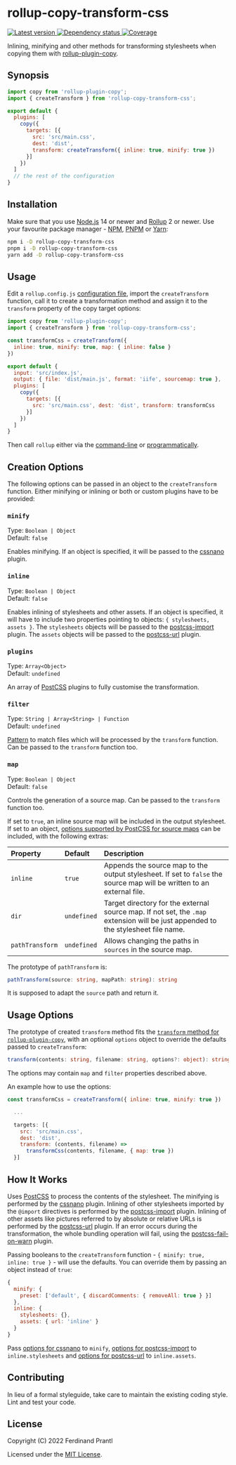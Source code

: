 # rollup-copy-transform-css

[![Latest version](https://img.shields.io/npm/v/rollup-copy-transform-css)
 ![Dependency status](https://img.shields.io/librariesio/release/npm/rollup-copy-transform-css)
](https://www.npmjs.com/package/rollup-copy-transform-css)
[![Coverage](https://codecov.io/gh/prantlf/rollup-copy-transform-css/branch/master/graph/badge.svg)](https://codecov.io/gh/prantlf/rollup-copy-transform-css)

Inlining, minifying and other methods for transforming stylesheets when copying them with [rollup-plugin-copy].

## Synopsis

```js
import copy from 'rollup-plugin-copy';
import { createTransform } from 'rollup-copy-transform-css';

export default {
  plugins: [
    copy({
      targets: [{
        src: 'src/main.css',
        dest: 'dist',
        transform: createTransform({ inline: true, minify: true })
      }]
    })
  ]
  // the rest of the configuration
}
```

## Installation

Make sure that you use [Node.js] 14 or newer and [Rollup] 2 or newer. Use your favourite package manager - [NPM], [PNPM] or [Yarn]:

```sh
npm i -D rollup-copy-transform-css
pnpm i -D rollup-copy-transform-css
yarn add -D rollup-copy-transform-css
```

## Usage

Edit a `rollup.config.js` [configuration file], import the `createTransform` function, call it to create a transformation method and assign it to the `transform` property of the copy target options:

```js
import copy from 'rollup-plugin-copy';
import { createTransform } from 'rollup-copy-transform-css';

const transformCss = createTransform({
  inline: true, minify: true, map: { inline: false }
})

export default {
  input: 'src/index.js',
  output: { file: 'dist/main.js', format: 'iife', sourcemap: true },
  plugins: [
    copy({
      targets: [{
        src: 'src/main.css', dest: 'dist', transform: transformCss
      }]
    })
  ]
}
```

Then call `rollup` either via the [command-line] or [programmatically].

## Creation Options

The following options can be passed in an object to the `createTransform` function. Either minifying or inlining or both or custom plugins have to be provided:

### `minify`

Type: `Boolean | Object`<br>
Default: `false`

Enables minifying. If an object is specified, it will be passed to the [cssnano] plugin.

### `inline`

Type: `Boolean | Object`<br>
Default: `false`

Enables inlining of stylesheets and other assets. If an object is specified, it will have to include two properties pointing to objects: `{ stylesheets, assets }`. The `stylesheets` objects will be passed to the [postcss-import] plugin. The `assets` objects will be passed to the [postcss-url] plugin.

### `plugins`

Type: `Array<Object>`<br>
Default: `undefined`

An array of [PostCSS] plugins to fully customise the transformation.

### `filter`

Type: `String | Array<String> | Function`<br>
Default: `undefined`

[Pattern] to match files which will be processed by the `transform` function. Can be passed to the `transform` function too.

### `map`

Type: `Boolean | Object`<br>
Default: `false`

Controls the generation of a source map. Can be passed to the `transform` function too.

If set to `true`, an inline source map will be included in the output stylesheet. If set to an object, [options supported by PostCSS for source maps] can be included, with the following extras:

| Property        | Default      | Description |
| :-------------- | :----------- | :---------- |
| `inline`        | `true`       | Appends the source map to the output stylesheet. If set to `false` the source map will be written to an external file. |
| `dir`           | `undefined`  | Target directory for the external source map. If not set, the `.map` extension will be just appended to the stylesheet file name. |
| `pathTransform` | `undefined`  | Allows changing the paths in `sources` in the source map. |

The prototype of `pathTransform` is:

```ts
pathTransform(source: string, mapPath: string): string
```

It is supposed to adapt the `source` path and return it.

## Usage Options

The prototype of created `transform` method fits the [`transform` method for `rollup-plugin-copy`], with an optional `options` object to override the defaults passed to `createTransform`:

```ts
transform(contents: string, filename: string, options?: object): string
```

The options may contain `map` and `filter` properties described above.

An example how to use the options:

```js
const transformCss = createTransform({ inline: true, minify: true })

  ...

  targets: [{
    src: 'src/main.css',
    dest: 'dist',
    transform: (contents, filename) =>
      transformCss(contents, filename, { map: true })
  }]
```

## How It Works

Uses [PostCSS] to process the contents of the stylesheet. The minifying is performed by the [cssnano] plugin. Inlining of other stylesheets imported by the `@import` directives is performed by the [postcss-import] plugin. Inlining of other assets like pictures referred to by absolute or relative URLs is performed by the [postcss-url] plugin. If an error occurs during the transformation, the whole bundling operation will fail, using the [postcss-fail-on-warn] plugin.

Passing booleans to the `createTransform` function - `{ minify: true, inline: true }` - will use the defaults. You can override them by passing an object instead of `true`:

```js
{
  minify: {
    preset: ['default', { discardComments: { removeAll: true } }]
  },
  inline: {
    stylesheets: {},
    assets: { url: 'inline' }
  }
}
```

Pass [options for cssnano] to `minify`, [options for postcss-import] to `inline.stylesheets` and [options for postcss-url] to `inline.assets`.

## Contributing

In lieu of a formal styleguide, take care to maintain the existing coding style. Lint and test your code.

## License

Copyright (C) 2022 Ferdinand Prantl

Licensed under the [MIT License].

[MIT License]: http://en.wikipedia.org/wiki/MIT_License
[Rollup]: https://rollupjs.org/
[Node.js]: https://nodejs.org/
[NPM]: https://www.npmjs.com/
[PNPM]: https://pnpm.io/
[Yarn]: https://yarnpkg.com/
[configuration file]: https://www.rollupjs.org/guide/en/#configuration-files
[command-line]: https://www.rollupjs.org/guide/en/#command-line-reference
[programmatically]: https://www.rollupjs.org/guide/en/#javascript-api
[Pattern]: https://www.linuxjournal.com/content/bash-extended-globbing
[PostCSS]: https://postcss.org/
[cssnano]: https://cssnano.co/
[rollup-plugin-copy]: https://www.npmjs.com/package/rollup-plugin-copy
[postcss-import]: https://www.npmjs.com/package/postcss-import
[postcss-url]: https://www.npmjs.com/package/postcss-url
[postcss-fail-on-warn]: https://www.npmjs.com/package/postcss-fail-on-warn
[options supported by PostCSS for source maps]: https://postcss.org/api/#sourcemapoptions
[`transform` method for `rollup-plugin-copy`]: https://github.com/vladshcherbin/rollup-plugin-copy#transform-file-contents
[options for cssnano]: https://cssnano.co/docs/config-file/
[options for postcss-import]: https://github.com/postcss/postcss-import#options
[options for postcss-url]: https://github.com/postcss/postcss-url#options-combinations
